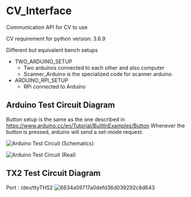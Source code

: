 # CV_Interface
Communication API for CV to use

CV requirement for python version: 3.6.9

Different but equivalent bench setups
- TWO_ARDUINO_SETUP
    - Two arduinos connected to each other and also computer
    - Scanner_Arduino is the specialized code for scanner arduino
- ARDUINO_RPI_SETUP
    - RPi connected to Arduino
## Arduino Test Circuit Diagram
Button setup is the same as the one described in https://www.arduino.cc/en/Tutorial/BuiltInExamples/Button
Whenever the button is pressed, arduino will send a set-mode request.

![Arduino Test Circuit (Schematics)](https://github.com/macrobomastercontrolteam/CV_Interface/blob/main/Arduino_Test_Circuit.png)

![Arduino Test Circuit (Real)](https://user-images.githubusercontent.com/57267209/212556064-896bd52c-37dd-4e50-95ff-976f00145a35.jpg)


## TX2 Test Circuit Diagram
Port : /dev/ttyTHS2
![6634a59717a0defd36d039292c8d643](https://user-images.githubusercontent.com/56321690/236954118-339b6e05-28cb-4140-a3d6-6123518752b6.jpg)
